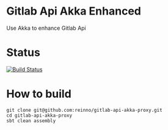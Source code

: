 # Gitlab Api Akka Enhanced
Use Akka to enhance Gitlab Api

# Status
[![Build Status](https://travis-ci.org/reinno/gitlab-api-akka-proxy.svg)](https://travis-ci.org/reinno/gitlab-api-akka-proxy)

# How to build
```
git clone git@github.com:reinno/gitlab-api-akka-proxy.git
cd gitlab-api-akka-proxy
sbt clean assembly
```